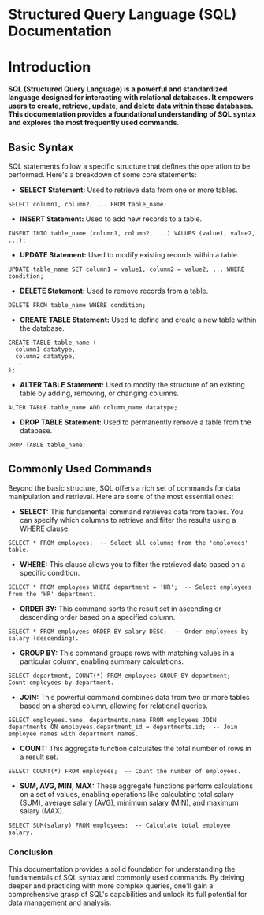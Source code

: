 # Structured Query Language (SQL) Documentation

# Introduction

__SQL (Structured Query Language) is a powerful and standardized language designed for interacting with relational databases. It empowers users to create, retrieve, update, and delete data within these databases. This documentation provides a foundational understanding of SQL syntax and explores the most frequently used commands.__

## Basic Syntax

SQL statements follow a specific structure that defines the operation to be performed. Here's a breakdown of some core statements:

- __SELECT Statement:__ Used to retrieve data from one or more tables.

```
SELECT column1, column2, ... FROM table_name;
```

- __INSERT Statement:__ Used to add new records to a table.

```
INSERT INTO table_name (column1, column2, ...) VALUES (value1, value2, ...);
```
- __UPDATE Statement:__ Used to modify existing records within a table.

```
UPDATE table_name SET column1 = value1, column2 = value2, ... WHERE condition;
```
- __DELETE Statement:__ Used to remove records from a table.

```
DELETE FROM table_name WHERE condition;
```

- __CREATE TABLE Statement:__ Used to define and create a new table within the database.

```
CREATE TABLE table_name (
  column1 datatype,
  column2 datatype,
  ...
);
```
- __ALTER TABLE Statement:__ Used to modify the structure of an existing table by adding, removing, or changing columns.
```
ALTER TABLE table_name ADD column_name datatype;
```

- __DROP TABLE Statement:__ Used to permanently remove a table from the database.

```
DROP TABLE table_name;
```

## Commonly Used Commands

Beyond the basic structure, SQL offers a rich set of commands for data manipulation and retrieval. Here are some of the most essential ones:

- __SELECT:__ This fundamental command retrieves data from tables. You can specify which columns to retrieve and filter the results using a WHERE clause.

```
SELECT * FROM employees;  -- Select all columns from the 'employees' table.
```
- __WHERE:__ This clause allows you to filter the retrieved data based on a specific condition.

```
SELECT * FROM employees WHERE department = 'HR';  -- Select employees from the 'HR' department.
```

- __ORDER BY:__ This command sorts the result set in ascending or descending order based on a specified column.

```
SELECT * FROM employees ORDER BY salary DESC;  -- Order employees by salary (descending).
```
- __GROUP BY:__ This command groups rows with matching values in a particular column, enabling summary calculations.

```
SELECT department, COUNT(*) FROM employees GROUP BY department;  -- Count employees by department.
```
- __JOIN:__ This powerful command combines data from two or more tables based on a shared column, allowing for relational queries.

```
SELECT employees.name, departments.name FROM employees JOIN departments ON employees.department_id = departments.id;  -- Join employee names with department names.
```

- __COUNT:__ This aggregate function calculates the total number of rows in a result set.

```
SELECT COUNT(*) FROM employees;  -- Count the number of employees.
```
- __SUM, AVG, MIN, MAX:__ These aggregate functions perform calculations on a set of values, enabling operations like calculating total salary (SUM), average salary (AVG), minimum salary (MIN), and maximum salary (MAX).

```
SELECT SUM(salary) FROM employees;  -- Calculate total employee salary.
```

### Conclusion

This documentation provides a solid foundation for understanding the fundamentals of SQL syntax and commonly used commands. By delving deeper and practicing with more complex queries, one'll gain a comprehensive grasp of SQL's capabilities and unlock its full potential for data management and analysis.

